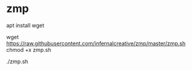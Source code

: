 # zmp
apt install wget

wget https://raw.githubusercontent.com/infernalcreative/zmp/master/zmp.sh
chmod +x zmp.sh

./zmp.sh
